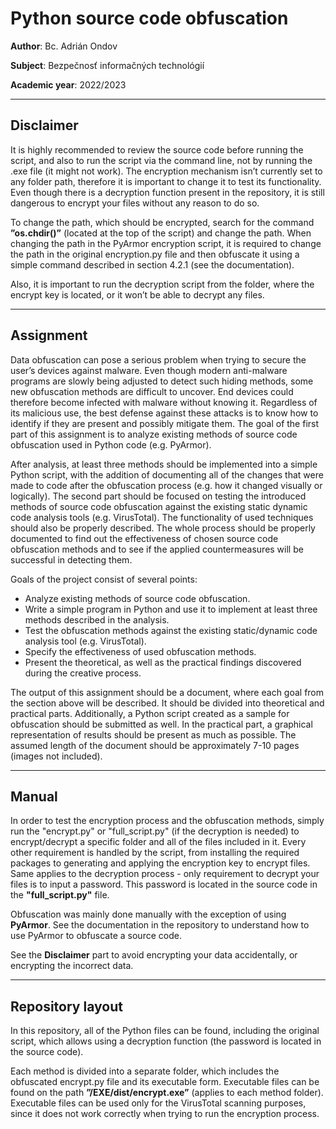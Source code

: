 # Python source code obfuscation

**Author**: Bc. Adrián Ondov

**Subject**: Bezpečnosť informačných technológií

**Academic year**: 2022/2023

---

## **Disclaimer**

It is highly recommended to review the source code before running the script, and also to run the script via the command line, not by running the .exe file (it might not work). The encryption mechanism isn’t currently set to any folder path, therefore it is important to change it to test its functionality. Even though there is a decryption function present in the repository, it is still dangerous to encrypt your files without any reason to do so. 

To change the path, which should be encrypted, search for the command **”os.chdir(<path>)”** (located at the top of the script) and change the path. When changing the path in the PyArmor encryption script, it is required to change the path in the original encryption.py file and then obfuscate it using a simple command described in section 4.2.1 (see the documentation).

Also, it is important to run the decryption script from the folder, where the encrypt key is located, or it won’t be able to decrypt any files.

---

## Assignment

Data obfuscation can pose a serious problem when trying to secure the user’s devices against malware. Even though modern anti-malware programs are slowly being adjusted to detect such hiding methods, some new obfuscation methods are difficult to uncover. End devices could therefore become infected with malware without knowing it. Regardless of its malicious use, the best defense against these attacks is to know how to identify if they are present and possibly mitigate them. The goal of the first part of this assignment is to analyze existing methods of source code obfuscation used in Python code (e.g. PyArmor).

After analysis, at least three methods should be implemented into a simple Python script, with the addition of documenting all of the changes that were made to code after the obfuscation process (e.g. how it changed visually or logically). The second part should be focused on testing the introduced methods of source code obfuscation against the existing static dynamic code analysis tools (e.g. VirusTotal). The functionality of used techniques should also be properly described. The whole process should be properly documented to find out the effectiveness of chosen source code obfuscation methods and to see if the applied countermeasures will be successful in detecting them.

Goals of the project consist of several points:
- Analyze existing methods of source code obfuscation.
- Write a simple program in Python and use it to implement at least three methods described in the analysis.
- Test the obfuscation methods against the existing static/dynamic code analysis tool (e.g. VirusTotal).
- Specify the effectiveness of used obfuscation methods.
- Present the theoretical, as well as the practical findings discovered during the creative process.

The output of this assignment should be a document, where each goal from the section above will be described. It should be divided into theoretical and practical parts. Additionally, a Python script created as a sample for obfuscation should be submitted as well. In the practical part, a graphical representation of results should be present as much as possible. The assumed length of the document should be approximately 7-10 pages (images not included).

---

## Manual

In order to test the encryption process and the obfuscation methods, simply run the "encrypt.py" or "full_script.py" (if the decryption is needed) to encrypt/decrypt a specific folder and all of the files included in it. Every other requirement is handled by the script, from installing the required packages to generating and applying the encryption key to encrypt files. Same applies to the decryption process - only requirement to decrypt your files is to input a password. This password is located in the source code in the **"full_script.py"** file.

Obfuscation was mainly done manually with the exception of using **PyArmor**. See the documentation in the repository to understand how to use PyArmor to obfuscate a source code.

See the **Disclaimer** part to avoid encrypting your data accidentally, or encrypting the incorrect data.

---

## Repository layout

In this repository, all of the Python files can be found, including the original script, which allows using a decryption function (the password is located in the source code).

Each method is divided into a separate folder, which includes the obfuscated encrypt.py file and its executable form. Executable files can be found on the path **”/EXE/dist/encrypt.exe”** (applies to each method folder). Executable files can be used only for the VirusTotal scanning purposes, since it does not work correctly when trying to run the encryption process.
